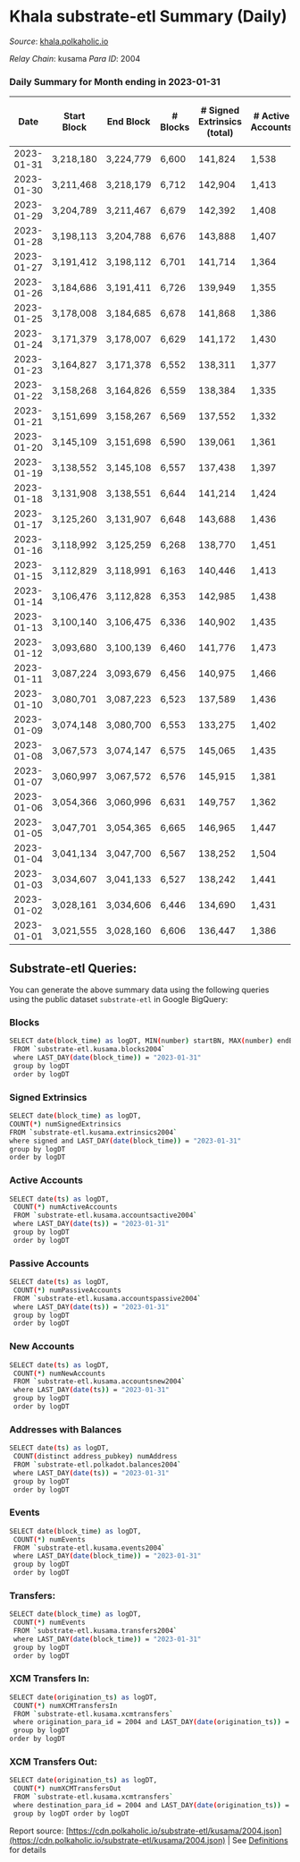 # Khala substrate-etl Summary (Daily)

_Source_: [khala.polkaholic.io](https://khala.polkaholic.io)

*Relay Chain*: kusama
*Para ID*: 2004



### Daily Summary for Month ending in 2023-01-31


| Date | Start Block | End Block | # Blocks | # Signed Extrinsics (total) | # Active Accounts | # Passive | # New | # Addresses with Balances | # Events | # Transfers | # XCM Transfers In | # XCM Transfers Out | Issues | 
| ---- | ----------- | --------- | -------- | --------------------------- | ----------------- | --------- | ----- | ------------------------- | -------- | ----------- | ------------------ | ------------------- | ------ |
| 2023-01-31 | 3,218,180 | 3,224,779 | 6,600 | 141,824 | 1,538 | 790 | 52 | 23,240 | 7,956,630 | 131,686 ($2,052,635.01) | 4 ($1,456.42) |   |  |
| 2023-01-30 | 3,211,468 | 3,218,179 | 6,712 | 142,904 | 1,413 | 576 | 22 | 23,206 | 7,746,580 | 131,813 ($679,085.84) | 4 ($79.26) |   |  |
| 2023-01-29 | 3,204,789 | 3,211,467 | 6,679 | 142,392 | 1,408 | 510 | 33 | 23,213 | 7,690,296 | 130,503 ($643,850.27) | 10 ($320.81) |   |  |
| 2023-01-28 | 3,198,113 | 3,204,788 | 6,676 | 143,888 | 1,407 | 606 | 26 | 23,196 | 7,595,821 | 130,209 ($674,865.38) | 2 ($62.02) |   |  |
| 2023-01-27 | 3,191,412 | 3,198,112 | 6,701 | 141,714 | 1,364 | 517 | 47 | 23,189 | 7,612,303 | 130,950 ($761,428.18) | 6 ($424.86) |   |  |
| 2023-01-26 | 3,184,686 | 3,191,411 | 6,726 | 139,949 | 1,355 | 542 | 29 | 23,156 | 7,456,285 | 130,296 ($522,894.82) | 3 ($244.82) |   |  |
| 2023-01-25 | 3,178,008 | 3,184,685 | 6,678 | 141,868 | 1,386 | 491 | 35 | 23,154 | 7,474,622 | 131,153 ($903,986.15) | 7 ($1,260.51) |   |  |
| 2023-01-24 | 3,171,379 | 3,178,007 | 6,629 | 141,172 | 1,430 | 644 | 27 | 23,147 | 7,410,072 | 130,575 ($1,363,416.03) | 8 ($2,641.87) |   |  |
| 2023-01-23 | 3,164,827 | 3,171,378 | 6,552 | 138,311 | 1,377 | 502 | 19 | 23,142 | 7,320,572 | 128,267 ($495,383.07) | 9 ($979.81) |   |  |
| 2023-01-22 | 3,158,268 | 3,164,826 | 6,559 | 138,384 | 1,335 | 454 | 14 | 23,139 | 7,480,908 | 128,683 ($534,756.46) | 23 ($525.34) |   |  |
| 2023-01-21 | 3,151,699 | 3,158,267 | 6,569 | 137,552 | 1,332 | 446 | 37 | 23,134 | 7,474,381 | 128,877 ($551,437.82) | 19 ($1,085.47) |   |  |
| 2023-01-20 | 3,145,109 | 3,151,698 | 6,590 | 139,061 | 1,361 | 460 | 30 | 23,115 | 7,479,597 | 129,201 ($388,610.40) | 7 ($148.52) |   |  |
| 2023-01-19 | 3,138,552 | 3,145,108 | 6,557 | 137,438 | 1,397 | 586 | 30 | 23,104 | 7,196,614 | 128,092 ($776,118.31) | 11 ($5,523.33) |   |  |
| 2023-01-18 | 3,131,908 | 3,138,551 | 6,644 | 141,214 | 1,424 | 521 | 46 | 23,091 | 7,423,897 | 130,675 ($590,034.46) | 5 ($900.02) |   |  |
| 2023-01-17 | 3,125,260 | 3,131,907 | 6,648 | 143,688 | 1,436 | 529 | 22 | 23,085 | 7,432,637 | 130,972 ($773,678.89) | 10 ($1,410.09) |   |  |
| 2023-01-16 | 3,118,992 | 3,125,259 | 6,268 | 138,770 | 1,451 | 617 | 52 | 23,095 | 6,979,797 | 123,471 ($804,620.42) | 9 ($586.41) |   |  |
| 2023-01-15 | 3,112,829 | 3,118,991 | 6,163 | 140,446 | 1,413 | 588 | 25 | 23,062 | 6,776,372 | 122,009 ($609,123.63) | 7 ($151.81) |   |  |
| 2023-01-14 | 3,106,476 | 3,112,828 | 6,353 | 142,985 | 1,438 | 631 | 40 | 23,069 | 6,759,375 | 124,287 ($765,330.71) | 22 ($1,464.65) |   |  |
| 2023-01-13 | 3,100,140 | 3,106,475 | 6,336 | 140,902 | 1,435 | 717 | 46 | 23,058 | 6,601,312 | 121,874 ($1,258,601.83) | 8 ($1,690.49) |   |  |
| 2023-01-12 | 3,093,680 | 3,100,139 | 6,460 | 141,776 | 1,473 | 764 | 61 | 23,044 | 6,792,989 | 125,106 ($4,193,585.14) | 9 ($562.70) |   |  |
| 2023-01-11 | 3,087,224 | 3,093,679 | 6,456 | 140,975 | 1,466 | 622 | 68 | 23,025 | 6,707,484 | 124,802 ($4,804,739.27) | 3 ($42.10) |   |  |
| 2023-01-10 | 3,080,701 | 3,087,223 | 6,523 | 137,589 | 1,436 | 752 | 35 | 22,990 | 6,429,611 | 122,492 ($903,545.29) | 10 ($448.89) |   |  |
| 2023-01-09 | 3,074,148 | 3,080,700 | 6,553 | 133,275 | 1,402 | 655 | 28 | 22,988 | 6,081,669 | 118,034 ($871,303.74) | 14 ($1,011.85) |   |  |
| 2023-01-08 | 3,067,573 | 3,074,147 | 6,575 | 145,065 | 1,435 | 640 | 22 | 23,001 | 6,513,638 | 124,681 ($1,355,403.46) | 20 ($1,538.68) |   |  |
| 2023-01-07 | 3,060,997 | 3,067,572 | 6,576 | 145,915 | 1,381 | 514 | 26 | 22,996 | 6,823,374 | 123,561 ($540,765.44) | 6 ($217.93) |   |  |
| 2023-01-06 | 3,054,366 | 3,060,996 | 6,631 | 149,757 | 1,362 | 516 | 37 | 22,978 | 6,573,889 | 126,785 ($528,587.88) | 3 ($167.30) |   |  |
| 2023-01-05 | 3,047,701 | 3,054,365 | 6,665 | 146,965 | 1,447 | 559 | 36 | 22,957 | 6,592,860 | 128,552 ($1,396,397.57) | 6 ($830.10) |   |  |
| 2023-01-04 | 3,041,134 | 3,047,700 | 6,567 | 138,252 | 1,504 | 682 | 36 | 22,939 | 6,130,850 | 121,391 ($983,355.99) | 23 ($873.59) |   |  |
| 2023-01-03 | 3,034,607 | 3,041,133 | 6,527 | 138,242 | 1,441 | 564 | 27 | 22,916 | 6,014,523 | 120,176 ($620,532.31) | 6 ($875.92) |   |  |
| 2023-01-02 | 3,028,161 | 3,034,606 | 6,446 | 134,690 | 1,431 | 635 | 23 | 22,905 | 5,829,194 | 119,882 ($774,113.51) | 11 ($876.61) |   |  |
| 2023-01-01 | 3,021,555 | 3,028,160 | 6,606 | 136,447 | 1,386 | 555 | 27 | 22,903 | 5,852,695 | 121,317 ($412,530.00) | 12 ($476.65) |   |  |

## Substrate-etl Queries:
You can generate the above summary data using the following queries using the public dataset `substrate-etl` in Google BigQuery:

### Blocks
```bash
SELECT date(block_time) as logDT, MIN(number) startBN, MAX(number) endBN, COUNT(*) numBlocks 
 FROM `substrate-etl.kusama.blocks2004`  
 where LAST_DAY(date(block_time)) = "2023-01-31" 
 group by logDT 
 order by logDT
```

### Signed Extrinsics
```bash
SELECT date(block_time) as logDT, 
COUNT(*) numSignedExtrinsics 
FROM `substrate-etl.kusama.extrinsics2004`  
where signed and LAST_DAY(date(block_time)) = "2023-01-31" 
group by logDT 
order by logDT
```

### Active Accounts
```bash
SELECT date(ts) as logDT, 
 COUNT(*) numActiveAccounts 
 FROM `substrate-etl.kusama.accountsactive2004` 
 where LAST_DAY(date(ts)) = "2023-01-31" 
 group by logDT 
 order by logDT
```

### Passive Accounts
```bash
SELECT date(ts) as logDT, 
 COUNT(*) numPassiveAccounts 
 FROM `substrate-etl.kusama.accountspassive2004` 
 where LAST_DAY(date(ts)) = "2023-01-31" 
 group by logDT 
 order by logDT
```

### New Accounts
```bash
SELECT date(ts) as logDT, 
 COUNT(*) numNewAccounts 
 FROM `substrate-etl.kusama.accountsnew2004` 
 where LAST_DAY(date(ts)) = "2023-01-31" 
 group by logDT
 order by logDT
```

### Addresses with Balances
```bash
SELECT date(ts) as logDT,
 COUNT(distinct address_pubkey) numAddress 
 FROM `substrate-etl.polkadot.balances2004` 
 where LAST_DAY(date(ts)) = "2023-01-31" 
 group by logDT 
 order by logDT
```

### Events
```bash
SELECT date(block_time) as logDT, 
 COUNT(*) numEvents 
 FROM `substrate-etl.kusama.events2004` 
 where LAST_DAY(date(block_time)) = "2023-01-31" 
 group by logDT 
 order by logDT
```

### Transfers:
```bash
SELECT date(block_time) as logDT, 
 COUNT(*) numEvents 
 FROM `substrate-etl.kusama.transfers2004` 
 where LAST_DAY(date(block_time)) = "2023-01-31" 
 group by logDT 
 order by logDT
```

### XCM Transfers In:
```bash
SELECT date(origination_ts) as logDT, 
 COUNT(*) numXCMTransfersIn 
 FROM `substrate-etl.kusama.xcmtransfers` 
 where origination_para_id = 2004 and LAST_DAY(date(origination_ts)) = "2023-01-31" 
 group by logDT 
order by logDT
```

### XCM Transfers Out:
```bash
SELECT date(origination_ts) as logDT, 
 COUNT(*) numXCMTransfersOut 
 FROM `substrate-etl.kusama.xcmtransfers` 
 where destination_para_id = 2004 and LAST_DAY(date(origination_ts)) = "2023-01-31" 
 group by logDT order by logDT
```


Report source: [https://cdn.polkaholic.io/substrate-etl/kusama/2004.json](https://cdn.polkaholic.io/substrate-etl/kusama/2004.json) | See [Definitions](/DEFINITIONS.md) for details
